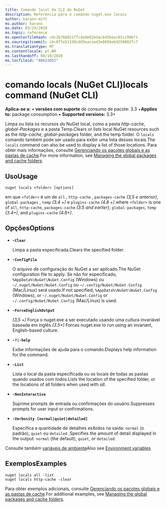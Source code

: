```yaml
---
title: Comando local da CLI do NuGet
description: Referência para o comando nuget.exe locais
author: karann-msft
ms.author: karann
ms.date: 03/19/2018
ms.topic: reference
ms.openlocfilehash: cdc2b760021ffc4a9e02edacb45beac01cc99bf1
ms.sourcegitcommit: cbc87fe51330cdd3eacaad3e8656eb4258882fc7
ms.translationtype: MT
ms.contentlocale: pt-BR
ms.lasthandoff: 08/19/2020
ms.locfileid: "88623052"
---
```

# <a name="locals-command-nuget-cli"></a><span data-ttu-id="74797-103">comando locals (NuGet CLI)</span><span class="sxs-lookup"><span data-stu-id="74797-103">locals command (NuGet CLI)</span></span>

<span data-ttu-id="74797-104">**Aplica-se a:** &bullet; **versões com suporte** de consumo de pacote: 3.3 +</span><span class="sxs-lookup"><span data-stu-id="74797-104">**Applies to:** package consumption &bullet; **Supported versions:** 3.3+</span></span>

<span data-ttu-id="74797-105">Limpa ou lista os recursos do NuGet local, como a pasta *http-cache*, *global-Packages* e a pasta Temp.</span><span class="sxs-lookup"><span data-stu-id="74797-105">Clears or lists local NuGet resources such as the *http-cache*, *global-packages* folder, and the temp folder.</span></span> <span data-ttu-id="74797-106">O `locals` comando também pode ser usado para exibir uma lista desses locais.</span><span class="sxs-lookup"><span data-stu-id="74797-106">The `locals` command can also be used to display a list of those locations.</span></span> <span data-ttu-id="74797-107">Para obter mais informações, consulte [Gerenciando os pacotes globais e as pastas de cache](../../consume-packages/managing-the-global-packages-and-cache-folders.md).</span><span class="sxs-lookup"><span data-stu-id="74797-107">For more information, see [Managing the global packages and cache folders](../../consume-packages/managing-the-global-packages-and-cache-folders.md).</span></span>

## <a name="usage"></a><span data-ttu-id="74797-108">Uso</span><span class="sxs-lookup"><span data-stu-id="74797-108">Usage</span></span>

```cli
nuget locals <folder> [options]
```

<span data-ttu-id="74797-109">em que `<folder>` é um de `all` , `http-cache` , `packages-cache` *(3,5 e anterior)*, `global-packages` , `temp` *(3.4 +)* e `plugins-cache` *(4.8 +)*.</span><span class="sxs-lookup"><span data-stu-id="74797-109">where `<folder>` is one of `all`, `http-cache`, `packages-cache` *(3.5 and earlier)*, `global-packages`, `temp` *(3.4+)*, and `plugins-cache` *(4.8+)*.</span></span>

## <a name="options"></a><span data-ttu-id="74797-110">Opções</span><span class="sxs-lookup"><span data-stu-id="74797-110">Options</span></span>

- **`-Clear`**

  <span data-ttu-id="74797-111">Limpa a pasta especificada.</span><span class="sxs-lookup"><span data-stu-id="74797-111">Clears the specified folder.</span></span>

- **`-ConfigFile`**

  <span data-ttu-id="74797-112">O arquivo de configuração do NuGet a ser aplicado.</span><span class="sxs-lookup"><span data-stu-id="74797-112">The NuGet configuration file to apply.</span></span> <span data-ttu-id="74797-113">Se não for especificado, `%AppData%\NuGet\NuGet.Config` (Windows) ou `~/.nuget/NuGet/NuGet.Config` ou `~/.config/NuGet/NuGet.Config` (Mac/Linux) será usado.</span><span class="sxs-lookup"><span data-stu-id="74797-113">If not specified, `%AppData%\NuGet\NuGet.Config` (Windows), or `~/.nuget/NuGet/NuGet.Config` or `~/.config/NuGet/NuGet.Config` (Mac/Linux) is used.</span></span>

- **`-ForceEnglishOutput`**

  <span data-ttu-id="74797-114">*(3,5 +)* Força o nuget.exe a ser executado usando uma cultura invariável baseada em inglês.</span><span class="sxs-lookup"><span data-stu-id="74797-114">*(3.5+)* Forces nuget.exe to run using an invariant, English-based culture.</span></span>

- **`-?|-help`**

  <span data-ttu-id="74797-115">Exibe informações de ajuda para o comando.</span><span class="sxs-lookup"><span data-stu-id="74797-115">Displays help information for the command.</span></span>

- **`-List`**

  <span data-ttu-id="74797-116">Lista o local da pasta especificada ou os locais de todas as pastas quando usados com *todos*.</span><span class="sxs-lookup"><span data-stu-id="74797-116">Lists the location of the specified folder, or the locations of all folders when used with *all*.</span></span>

- **`-NonInteractive`**

  <span data-ttu-id="74797-117">Suprime prompts de entrada ou confirmações do usuário.</span><span class="sxs-lookup"><span data-stu-id="74797-117">Suppresses prompts for user input or confirmations.</span></span>

- **`-Verbosity [normal|quiet|detailed]`**

  <span data-ttu-id="74797-118">Especifica a quantidade de detalhes exibidos na saída: `normal` (o padrão), `quiet` ou `detailed` .</span><span class="sxs-lookup"><span data-stu-id="74797-118">Specifies the amount of detail displayed in the output: `normal` (the default), `quiet`, or `detailed`.</span></span>

<span data-ttu-id="74797-119">Consulte também [variáveis de ambiente](cli-ref-environment-variables.md)</span><span class="sxs-lookup"><span data-stu-id="74797-119">Also see [Environment variables](cli-ref-environment-variables.md)</span></span>

## <a name="examples"></a><span data-ttu-id="74797-120">Exemplos</span><span class="sxs-lookup"><span data-stu-id="74797-120">Examples</span></span>

```cli
nuget locals all -list
nuget locals http-cache -clear
```

<span data-ttu-id="74797-121">Para obter exemplos adicionais, consulte [Gerenciando os pacotes globais e as pastas de cache](../../consume-packages/managing-the-global-packages-and-cache-folders.md).</span><span class="sxs-lookup"><span data-stu-id="74797-121">For additional examples, see [Managing the global packages and cache folders](../../consume-packages/managing-the-global-packages-and-cache-folders.md).</span></span>

